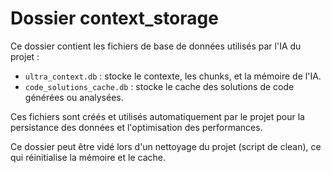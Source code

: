 # Dossier context_storage

Ce dossier contient les fichiers de base de données utilisés par l'IA du projet :

- `ultra_context.db` : stocke le contexte, les chunks, et la mémoire de l'IA.
- `code_solutions_cache.db` : stocke le cache des solutions de code générées ou analysées.

Ces fichiers sont créés et utilisés automatiquement par le projet pour la persistance des données et l'optimisation des performances.

Ce dossier peut être vidé lors d'un nettoyage du projet (script de clean), ce qui réinitialise la mémoire et le cache.